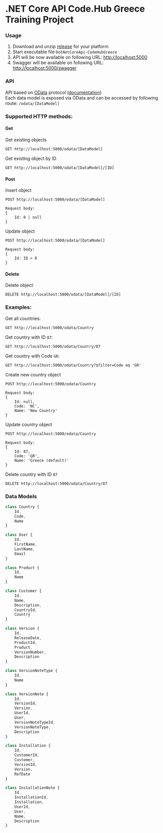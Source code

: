 # .NET Core API Code.Hub Greece Training Project

### Usage
1. Download and unzip [release](https://github.com/kindratsm/DotNetCoreApi-CodeHubGreece/releases) for your platform
2. Start executable file `DotNetCoreApi-CodeHubGreece`
3. API will be now available on following URL: [http://localhost:5000](http://localhost:5000)
4. Swagger will be available on following URL: [http://localhost:5000/swagger](http://localhost:5000/swagger)

### API
API based on [OData](https://www.odata.org) protocol ([documentation](http://docs.oasis-open.org/odata/odata/v4.01/odata-v4.01-part1-protocol.html))\
Each data model is exposed via OData and can be accessed by following route: `/odata/[DataModel]`
### Supported HTTP methods:
#### Get
Get existing objects
```
GET http://localhost:5000/odata/[DataModel]
```
Get existing object by ID
```
GET http://localhost:5000/odata/[DataModel]/[ID]
```
#### Post
Insert object
```
POST http://localhost:5000/odata/[DataModel]

Request body:
{
    Id: 0 | null
}
```
Update object
```
POST http://localhost:5000/odata/[DataModel]

Request body:
{
    Id: ID > 0
}
```
#### Delete
Delete object
```
DELETE http://localhost:5000/odata/[DataModel]/[ID]
```
### Examples:
Get all countries:
```
GET http://localhost:5000/odata/Country
```
Get country with ID `87`:
```
GET http://localhost:5000/odata/Country/87
```
Get country with Code `GR`:
```
GET http://localhost:5000/odata/Country?$filter=Code eq 'GR'
```
Create new country object
```
POST http://localhost:5000/odata/Country

Request body:
{
    Id: null,
    Code: 'NC',
    Name: 'New Country'
}
```
Update country object
```
POST http://localhost:5000/odata/Country

Request body:
{
    Id: 87,
    Code: 'GR',
    Name: 'Greece (default)'
}
```
Delete country with ID `87`
```
DELETE http://localhost:5000/odata/Country/87
```
### Data Models
```js
class Country {
    Id,
    Code,
    Name
}

class User {
    Id,
    FirstName,
    LastName,
    Email
}

class Product {
    Id,
    Name
}

class Customer {
    Id,
    Name,
    Description,
    CountryId,
    Country
}

class Version {
    Id,
    ReleaseDate,
    ProductId,
    Product,
    VersionNumber,
    Description
}

class VersionNoteType {
    Id,
    Name
}

class VersionNote {
    Id,
    VersionId,
    Version,
    UserId,
    User,
    VersionNoteTypeId,
    VersionNoteType,
    Description
}

class Installation {
    Id,
    CustomerId,
    Customer,
    VersionId,
    Version,
    RefDate
}

class InstallationNote {
    Id,
    InstallationId,
    Installation,
    UserId,
    User,
    Name,
    Description
}
```

